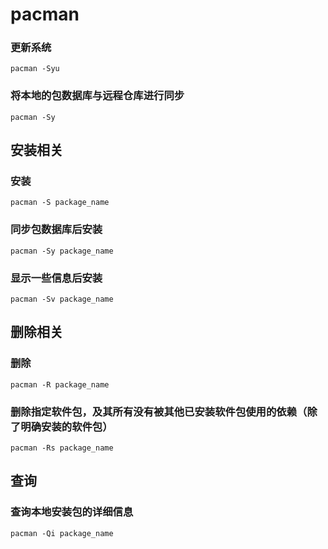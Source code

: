 # pacman

### 更新系统
```
pacman -Syu
```

### 将本地的包数据库与远程仓库进行同步
```
pacman -Sy
```

## 安装相关

### 安装
```
pacman -S package_name
```

### 同步包数据库后安装
```
pacman -Sy package_name
```

### 显示一些信息后安装
```
pacman -Sv package_name
```

## 删除相关

### 删除
```
pacman -R package_name
```

### 删除指定软件包，及其所有没有被其他已安装软件包使用的依赖（除了明确安装的软件包）
```
pacman -Rs package_name
```

## 查询

### 查询本地安装包的详细信息
```
pacman -Qi package_name
```